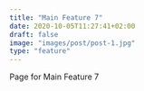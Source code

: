 ```yaml
---
title: "Main Feature 7"
date: 2020-10-05T11:27:41+02:00
draft: false
image: "images/post/post-1.jpg"
type: "feature"
---
```


Page for Main Feature 7